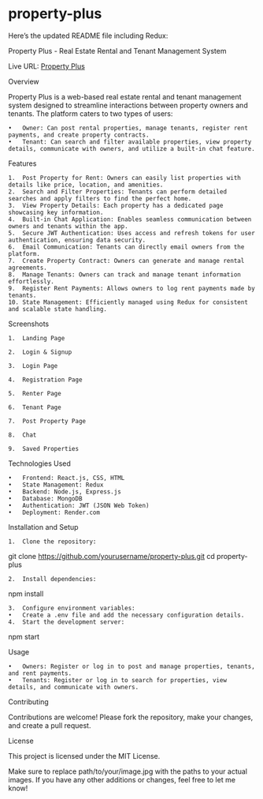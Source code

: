 # property-plus
Here’s the updated README file including Redux:

Property Plus - Real Estate Rental and Tenant Management System

Live URL: [Property Plus](https://property-plus.onrender.com/#/)

Overview

Property Plus is a web-based real estate rental and tenant management system designed to streamline interactions between property owners and tenants. The platform caters to two types of users:

	•	Owner: Can post rental properties, manage tenants, register rent payments, and create property contracts.
	•	Tenant: Can search and filter available properties, view property details, communicate with owners, and utilize a built-in chat feature.

Features

	1.	Post Property for Rent: Owners can easily list properties with details like price, location, and amenities.
	2.	Search and Filter Properties: Tenants can perform detailed searches and apply filters to find the perfect home.
	3.	View Property Details: Each property has a dedicated page showcasing key information.
	4.	Built-in Chat Application: Enables seamless communication between owners and tenants within the app.
	5.	Secure JWT Authentication: Uses access and refresh tokens for user authentication, ensuring data security.
	6.	Email Communication: Tenants can directly email owners from the platform.
	7.	Create Property Contract: Owners can generate and manage rental agreements.
	8.	Manage Tenants: Owners can track and manage tenant information effortlessly.
	9.	Register Rent Payments: Allows owners to log rent payments made by tenants.
	10.	State Management: Efficiently managed using Redux for consistent and scalable state handling.

Screenshots

	1.	Landing Page

	2.	Login & Signup

	3.	Login Page

	4.	Registration Page

	5.	Renter Page

	6.	Tenant Page

	7.	Post Property Page

	8.	Chat

	9.	Saved Properties

Technologies Used

	•	Frontend: React.js, CSS, HTML
	•	State Management: Redux
	•	Backend: Node.js, Express.js
	•	Database: MongoDB
	•	Authentication: JWT (JSON Web Token)
	•	Deployment: Render.com

Installation and Setup

	1.	Clone the repository:

git clone https://github.com/yourusername/property-plus.git
cd property-plus


	2.	Install dependencies:

npm install


	3.	Configure environment variables:
	•	Create a .env file and add the necessary configuration details.
	4.	Start the development server:

npm start



Usage

	•	Owners: Register or log in to post and manage properties, tenants, and rent payments.
	•	Tenants: Register or log in to search for properties, view details, and communicate with owners.

Contributing

Contributions are welcome! Please fork the repository, make your changes, and create a pull request.

License

This project is licensed under the MIT License.

Make sure to replace path/to/your/image.jpg with the paths to your actual images. If you have any other additions or changes, feel free to let me know!
